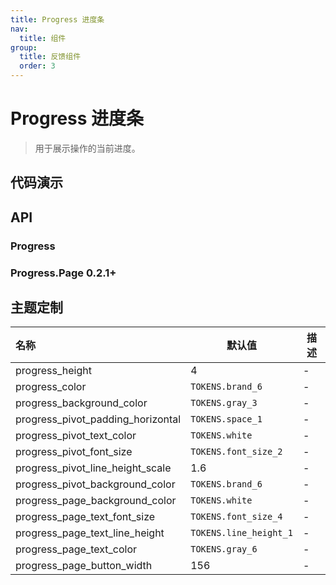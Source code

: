 ```yaml
---
title: Progress 进度条
nav:
  title: 组件
group:
  title: 反馈组件
  order: 3
---
```


# Progress 进度条

> 用于展示操作的当前进度。

## 代码演示

<code src="./__fixtures__/basic.tsx"></code>

## API

### Progress

### Progress.Page <Badge>0.2.1+</Badge>

## 主题定制

| 名称                              | 默认值                 | 描述 |
| :-------------------------------- | ---------------------- | ---- |
| progress_height                   | 4                      | -    |
| progress_color                    | `TOKENS.brand_6`       | -    |
| progress_background_color         | `TOKENS.gray_3`        | -    |
| progress_pivot_padding_horizontal | `TOKENS.space_1`       | -    |
| progress_pivot_text_color         | `TOKENS.white`         | -    |
| progress_pivot_font_size          | `TOKENS.font_size_2`   | -    |
| progress_pivot_line_height_scale  | 1.6                    | -    |
| progress_pivot_background_color   | `TOKENS.brand_6`       | -    |
| progress_page_background_color    | `TOKENS.white`         | -    |
| progress_page_text_font_size      | `TOKENS.font_size_4`   | -    |
| progress_page_text_line_height    | `TOKENS.line_height_1` | -    |
| progress_page_text_color          | `TOKENS.gray_6`        | -    |
| progress_page_button_width        | 156                    | -    |
